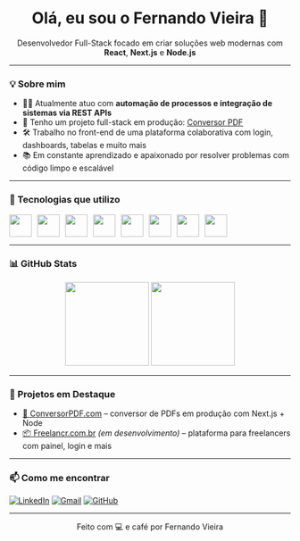 <h1 align="center">Olá, eu sou o Fernando Vieira 👋</h1>
<p align="center">
  Desenvolvedor Full-Stack focado em criar soluções web modernas com <strong>React</strong>, <strong>Next.js</strong> e <strong>Node.js</strong>
</p>

---

### 💡 Sobre mim

- 👨‍💻 Atualmente atuo com **automação de processos e integração de sistemas via REST APIs**
- 🚀 Tenho um projeto full-stack em produção: [Conversor PDF](https://conversorpdf.com.br)
- 🛠️ Trabalho no front-end de uma plataforma colaborativa com login, dashboards, tabelas e muito mais
- 📚 Em constante aprendizado e apaixonado por resolver problemas com código limpo e escalável

---

### 🧰 Tecnologias que utilizo

<div style="display: flex; flex-wrap: wrap; gap: 10px;">
  <img src="https://cdn.jsdelivr.net/gh/devicons/devicon/icons/javascript/javascript-original.svg" height="40" />
  <img src="https://cdn.jsdelivr.net/gh/devicons/devicon/icons/typescript/typescript-original.svg" height="40"/>
  <img src="https://cdn.jsdelivr.net/gh/devicons/devicon/icons/react/react-original.svg" height="40"/>
  <img src="https://cdn.jsdelivr.net/gh/devicons/devicon/icons/nextjs/nextjs-original.svg" height="40"/>
  <img src="https://cdn.jsdelivr.net/gh/devicons/devicon/icons/nodejs/nodejs-original.svg" height="40"/>
  <img src="https://cdn.jsdelivr.net/gh/devicons/devicon/icons/mongodb/mongodb-original.svg" height="40"/>
  <img src="https://cdn.jsdelivr.net/gh/devicons/devicon/icons/postgresql/postgresql-original.svg" height="40"/>
  <img src="https://cdn.jsdelivr.net/gh/devicons/devicon/icons/git/git-original.svg" height="40"/>
</div>

---

### 📊 GitHub Stats

<p align="center">
  <img src="https://github-readme-stats.vercel.app/api?username=fernandovmc&show_icons=true&theme=github_dark&hide_border=true" height="150"/>
  <img src="https://github-readme-stats.vercel.app/api/top-langs/?username=fernandovmc&layout=compact&theme=github_dark&hide_border=true" height="150"/>
</p>

---

### 🚀 Projetos em Destaque

- [🧾 ConversorPDF.com](https://github.com/fernandovmc/conversorpdf) – conversor de PDFs em produção com Next.js + Node
- [📦 Freelancr.com.br](https://github.com/fernandovmc/freelancr) *(em desenvolvimento)* – plataforma para freelancers com painel, login e mais

---

### 📫 Como me encontrar

[![LinkedIn](https://img.shields.io/badge/LinkedIn-Fernando%20Vieira-blue?logo=linkedin)](https://linkedin.com/in/fernandovieiramendes)
[![Gmail](https://img.shields.io/badge/Gmail-fernandovmc.contato@gmail.com-red?logo=gmail)](mailto:fernandovmc.contato@gmail.com)
[![GitHub](https://img.shields.io/badge/GitHub-fernandovmc-181717?logo=github)](https://github.com/fernandovmc)

---

<p align="center">
  Feito com 💻 e café por Fernando Vieira
</p>
